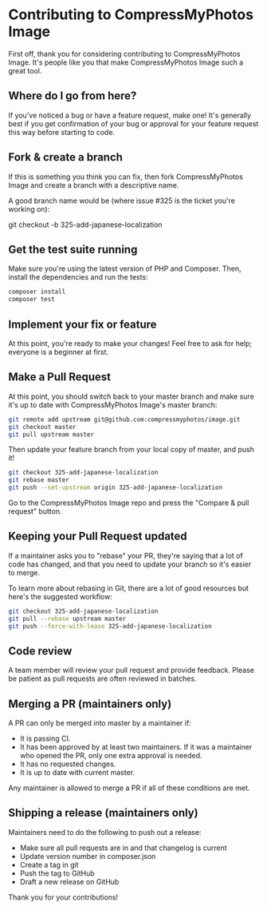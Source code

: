 # Contributing to CompressMyPhotos Image

First off, thank you for considering contributing to CompressMyPhotos Image. It's people like you that make CompressMyPhotos Image such a great tool.

## Where do I go from here?

If you've noticed a bug or have a feature request, make one! It's generally best if you get confirmation of your bug or approval for your feature request this way before starting to code.

## Fork & create a branch

If this is something you think you can fix, then fork CompressMyPhotos Image and create a branch with a descriptive name.

A good branch name would be (where issue #325 is the ticket you're working on):

git checkout -b 325-add-japanese-localization

## Get the test suite running

Make sure you're using the latest version of PHP and Composer. Then, install the dependencies and run the tests:

```bash
composer install
composer test
```
## Implement your fix or feature
At this point, you're ready to make your changes! Feel free to ask for help; everyone is a beginner at first.

## Make a Pull Request
At this point, you should switch back to your master branch and make sure it's up to date with CompressMyPhotos Image's master branch:

```bash
git remote add upstream git@github.com:compressmyphotos/image.git
git checkout master
git pull upstream master
```

Then update your feature branch from your local copy of master, and push it!

```bash
git checkout 325-add-japanese-localization
git rebase master
git push --set-upstream origin 325-add-japanese-localization
```
Go to the CompressMyPhotos Image repo and press the "Compare & pull request" button.

## Keeping your Pull Request updated
If a maintainer asks you to "rebase" your PR, they're saying that a lot of code has changed, and that you need to update your branch so it's easier to merge.

To learn more about rebasing in Git, there are a lot of good resources but here's the suggested workflow:

``` bash
git checkout 325-add-japanese-localization
git pull --rebase upstream master
git push --force-with-lease 325-add-japanese-localization
```

## Code review
A team member will review your pull request and provide feedback. Please be patient as pull requests are often reviewed in batches.

## Merging a PR (maintainers only)

A PR can only be merged into master by a maintainer if:

- It is passing CI.
- It has been approved by at least two maintainers. If it was a maintainer who opened the PR, only one extra approval is needed.
- It has no requested changes.
- It is up to date with current master.

Any maintainer is allowed to merge a PR if all of these conditions are met.

##  Shipping a release (maintainers only)
Maintainers need to do the following to push out a release:

- Make sure all pull requests are in and that changelog is current
- Update version number in composer.json
- Create a tag in git
- Push the tag to GitHub
- Draft a new release on GitHub

Thank you for your contributions!

